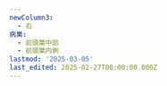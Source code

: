 ```yaml
---
newColumn3:
  - 右
病巣:
  - 前頭葉中部
  - 前頭葉内側
lastmod: '2025-03-05'
last_edited: 2025-02-27T00:00:00.000Z
---
```



